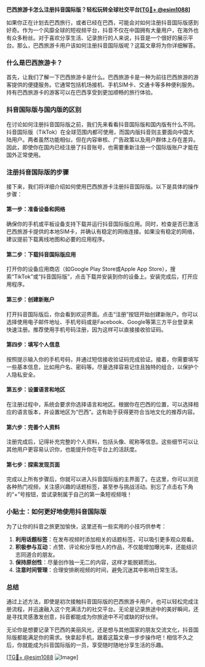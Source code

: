 **巴西旅游卡怎么注册抖音国际版？轻松玩转全球社交平台[[TG💪+ @esim1088](https://t.me/s/esim1088)]**

如果你正在计划去巴西旅行，或者已经在巴西，可能会对如何注册抖音国际版感到好奇。作为一个风靡全球的短视频平台，抖音不仅在中国拥有大量用户，在海外也有众多粉丝。对于喜欢分享生活、记录旅行的人来说，抖音是一个很好的展示平台。那么，巴西旅游卡用户该如何注册抖音国际版呢？这篇文章将为你详细解答。

### 什么是巴西旅游卡？

首先，让我们了解一下巴西旅游卡是什么。巴西旅游卡是一种为前往巴西旅游的游客提供的便捷服务。它通常包括机场接机、手机SIM卡、交通卡等多种便利服务。持有巴西旅游卡的游客可以在巴西享受到更加顺畅的旅行体验。

### 抖音国际版与国内版的区别

在讨论如何注册抖音国际版之前，我们先来看看抖音国际版和国内版有什么不同。抖音国际版（TikTok）在全球范围内都可使用，而国内版抖音则主要面向中国大陆用户。两者虽然功能相似，但在内容审核、广告政策以及用户群体上存在差异。因此，即使你在国内已经注册了抖音账号，也需要重新注册一个国际版账户才能在国外正常使用。

### 注册抖音国际版的步骤

接下来，我们将详细介绍如何使用巴西旅游卡注册抖音国际版。以下是具体的操作步骤：

#### 第一步：准备设备和网络

确保你的手机或平板设备支持下载并运行抖音国际版应用。同时，检查是否已激活巴西旅游卡提供的本地SIM卡，并确认有稳定的网络连接。如果没有稳定的网络，建议提前下载离线地图和必要的应用程序。

#### 第二步：下载抖音国际版应用

打开你的设备应用商店（如Google Play Store或Apple App Store），搜索“TikTok”或“抖音国际版”，点击下载并安装到你的设备上。安装完成后，打开应用程序。

#### 第三步：创建新账户

打开抖音国际版后，你会看到欢迎界面。点击“注册”按钮开始创建新账户。你可以选择使用电子邮件地址、手机号码或是Facebook、Google等第三方平台登录来快速注册。推荐使用手机号码注册，因为这样可以直接接收验证码。

#### 第四步：填写个人信息

按照提示输入你的手机号码，并通过短信接收验证码完成验证。接着，你需要填写一些基本信息，比如用户名、密码等。尽量选择容易记住且独特的组合，以保护个人隐私安全。

#### 第五步：设置语言和地区

在注册过程中，系统会要求你选择语言和地区。根据你在巴西的位置，可以选择相应的语言版本，并设置地区为“巴西”。这有助于获得更符合当地文化的推荐内容。

#### 第六步：完善个人资料

注册完成后，记得补充完整的个人资料，包括头像、昵称等信息。这些细节可以让其他用户更容易认识你，也能提升你在平台上的活跃度。

#### 第七步：探索发现页面

完成以上所有步骤后，你就可以进入抖音国际版的主界面了。在这里，你可以浏览各种热门视频，关注感兴趣的话题标签，甚至参与挑战活动。别忘了点击右下角的“+”号按钮，尝试录制属于自己的第一条短视频哦！

### 小贴士：如何更好地使用抖音国际版

为了让你的抖音之旅更加愉快，这里还有一些实用的小技巧供参考：

1. **利用话题标签**：在发布视频时添加相关的话题标签，可以吸引更多观众观看。
2. **积极参与互动**：点赞、评论和分享他人的作品，不仅能增加曝光率，还能结识志同道合的朋友。
3. **保持原创性**：尽量创作独一无二的内容，这样才能脱颖而出。
4. **注意时间管理**：合理安排刷视频的时间，避免沉迷其中影响日常生活。

### 总结

通过上述方法，即使是初次接触抖音国际版的巴西旅游卡用户，也可以轻松完成注册流程，并迅速融入这个充满活力的社交平台。无论是记录旅途中的美好瞬间，还是寻找灵感激发创意，抖音都能成为你旅途中不可或缺的好伙伴。

无论你是想要记录下巴西的美丽风光，还是想与其他国家的朋友交流文化，抖音国际版都能满足你的需求。快拿起手机，跟着这篇文章一步步操作吧！相信不久之后，你就能成为抖音国际版的一员，享受随时随地分享生活的乐趣。

[[TG💪+ @esim1088](https://t.me/s/esim1088) ![Image](https://i.postimg.cc/4NQfJmqS/Snipaste-2025-05-13-00-14-12.png)]